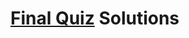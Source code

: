 # [Final Quiz](https://www.coursera.org/learn/relational-database-administration/home/module/5) Solutions

